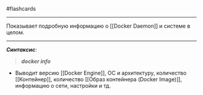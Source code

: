 #flashcards
***
Показывает подробную информацию о [[Docker Daemon]] и системе в целом.
***
***Синтаксис***:
>***docker info***
- Выводит версию [[Docker Engine]], ОС и архитектуру, количество [[Контейнер]], количество [[Образ контейнера (Docker Image)]], информацию о сети, настройки и тд.
<!--SR:!2025-10-21,4,210-->